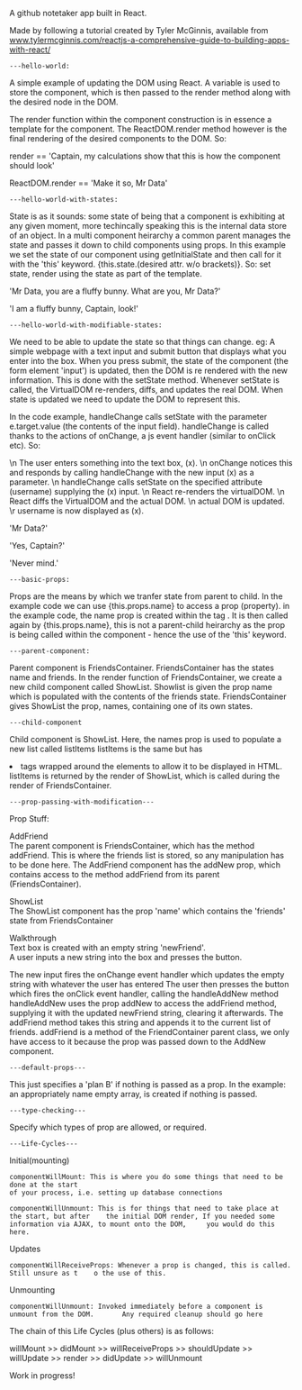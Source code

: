 A github notetaker app built in React.

Made by following a tutorial created by Tyler McGinnis, available from www.tylermcginnis.com/reactjs-a-comprehensive-guide-to-building-apps-with-react/


	---hello-world:

A simple example of updating the DOM using React. A variable is used to store the component, which is then passed to the render method along with the desired node in the DOM.

 The render function within the component construction is in essence a template for the component. The ReactDOM.render method however is the final rendering of the desired components to the DOM. So:

render == 'Captain, my calculations show that this is how the component should look'

ReactDOM.render == 'Make it so, Mr Data'



	---hello-world-with-states:

State is as it sounds: some state of being that a component is exhibiting at any given moment, more techincally speaking this is the internal data store of an object. In a multi component heirarchy a common parent manages the state and passes it down to child components using props. In this example we set the state of our component using getInitialState and then call for it with the 'this' keyword. {this.state.(desired attr. w/o brackets)}. So: set state, render using the state as part of the template.

'Mr Data, you are a fluffy bunny. What are you, Mr Data?'

'I am a fluffy bunny, Captain, look!'



	---hello-world-with-modifiable-states:

We need to be able to update the state so that things can change. eg: A simple webpage with a text input and submit button that displays what you enter into the box. When you press submit, the state of the component (the form element 'input') is updated, then the DOM is re rendered with the new information. This is done with the setState method. Whenever setState is called, the VirtualDOM re-renders, diffs, and updates the real DOM. When state is updated we need to update the DOM to represent this.

In the code example, handleChange calls setState with the parameter e.target.value (the contents of the input field). handleChange is called thanks to the actions of onChange, a js event handler (similar to onClick etc).
 So: 

\n The user enters something into the text box, (x).
\n onChange notices this and responds by calling handleChange with the new input (x) as a parameter.
\n handleChange calls setState on the specified attribute (username) supplying the (x) input.
\n React re-renders the virtualDOM.
\n React diffs the VirtualDOM and the actual DOM.
\n actual DOM is updated.
\r username is now displayed as (x).


'Mr Data?'

'Yes, Captain?'

'Never mind.'



	---basic-props:

Props are the means by which we tranfer state from parent to child. In the example code we can use {this.props.name} to access a prop (property). in the example code, the name prop is created within the tag <HelloUser name='Benedict' />. It is then called again by {this.props.name}, this is not a parent-child heirarchy as the prop is being called within the component - hence the use of the 'this' keyword.



	---parent-component:

Parent component is FriendsContainer.
FriendsContainer has the states name and friends.
In the render function of FriendsContainer, we create a new child component called ShowList.
Showlist is given the prop name which is populated with the contents of the friends state.
FriendsContainer gives ShowList the prop, names, containing one of its own states.



	---child-component
 
Child component is ShowList.
Here, the names prop is used to populate a new list called listItems
listItems is the same but has <li> tags wrapped around the elements to allow it to be displayed in HTML.
listItems is returned by the render of ShowList, which is called during the render of FriendsContainer.


	---prop-passing-with-modification---

Prop Stuff:

AddFriend  
The parent component is FriendsContainer, which has the method addFriend. This is where the friends list is stored, so any manipulation has to be done here. The AddFriend component has the addNew prop, which contains access to the method addFriend from its parent (FriendsContainer).

ShowList  
The ShowList component has the prop 'name' which contains the 'friends' state from FriendsContainer 


Walkthrough  
Text box is created with an empty string 'newFriend'.  
A user inputs a new string into the box and presses the button.

The new input fires the onChange event handler which updates the empty string with whatever the user has entered
The user then presses the button which fires the onClick event handler, calling the handleAddNew method
handleAddNew uses the prop addNew to access the addFriend method, supplying it with the updated newFriend string, clearing it afterwards.
The addFriend method takes this string and appends it to the current list of friends. addFriend is a method of the FriendContainer parent class, we only have access to it because the prop was passed down to the AddNew component. 


	---default-props---

This just specifies a 'plan B' if nothing is passed as a prop. In the example: an appropriately name empty array, is created if nothing is passed.

	---type-checking---

Specify which types of prop are allowed, or required.


	---Life-Cycles---
Initial(mounting)  

	componentWillMount: This is where you do some things that need to be done at the start
	of your process, i.e. setting up database connections  
	  
	componentWillUnmount: This is for things that need to take place at the start, but after 	the initial DOM render, If you needed some information via AJAX, to mount onto the DOM, 	you would do this here.  
  
  
Updates  
	
	componentWillReceiveProps: Whenever a prop is changed, this is called. Still unsure as t	o the use of this.

Unmounting

	componentWillUnmount: Invoked immediately before a component is unmount from the DOM. 		Any required cleanup should go here

The chain of this Life Cycles (plus others) is as follows:

willMount >> didMount >> willReceiveProps >> shouldUpdate >> willUpdate >> render >> didUpdate >> willUnmount














Work in progress!

